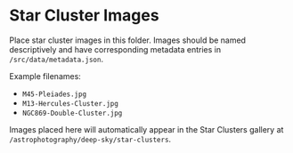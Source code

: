 # Star Cluster Images

Place star cluster images in this folder. Images should be named descriptively and have corresponding metadata entries in `/src/data/metadata.json`.

Example filenames:
- `M45-Pleiades.jpg`
- `M13-Hercules-Cluster.jpg`
- `NGC869-Double-Cluster.jpg`

Images placed here will automatically appear in the Star Clusters gallery at `/astrophotography/deep-sky/star-clusters`.
